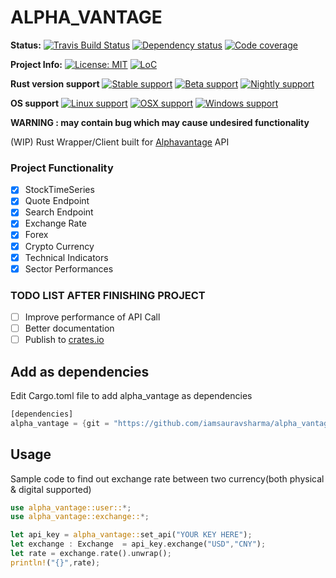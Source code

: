 # ALPHA_VANTAGE

**Status:**
[![Travis Build Status][build_badge]][build_link]
[![Dependency status][deps_badge]][deps_link]
[![Code coverage][codecov_badge]][codecov_link]

**Project Info:**
[![License: MIT][license_badge]][license_link]
[![LoC][loc_badge]][loc_link]

**Rust version support**
[![Stable support][stable_supported_badge]][git_link]
[![Beta support][beta_supported_badge]][git_link]
[![Nightly support][nightly_supported_badge]][git_link]


**OS support**
[![Linux support][linux_supported_badge]][git_link]
[![OSX support][osx_supported_badge]][git_link]
[![Windows support][windows_supported_badge]][git_link]

**WARNING : may contain bug which may cause undesired functionality** 

(WIP) Rust Wrapper/Client built for [Alphavantage][alphavantage_link]  API

### Project Functionality

- [X] StockTimeSeries
- [X] Quote Endpoint
- [X] Search Endpoint
- [X] Exchange Rate
- [X] Forex
- [X] Crypto Currency
- [X] Technical Indicators
- [X] Sector Performances

### TODO LIST AFTER FINISHING PROJECT

- [ ] Improve performance of API Call
- [ ] Better documentation
- [ ] Publish to [crates.io][cratesio_link]

## Add as dependencies
Edit Cargo.toml file to add alpha_vantage as dependencies

```Rust
[dependencies]
alpha_vantage = {git = "https://github.com/iamsauravsharma/alpha_vantage"}
```

## Usage
Sample code to find out exchange rate between two currency(both physical & digital supported)

```Rust
use alpha_vantage::user::*;
use alpha_vantage::exchange::*;

let api_key = alpha_vantage::set_api("YOUR KEY HERE");
let exchange : Exchange  = api_key.exchange("USD","CNY");
let rate = exchange.rate().unwrap();
println!("{}",rate);
```

[git_link]: https://github.com/iamsauravsharma/alpha_vantage

[build_badge]: https://travis-ci.com/iamsauravsharma/alpha_vantage.svg?branch=master
[build_link]: https://travis-ci.com/iamsauravsharma/alpha_vantage

[deps_badge]: https://deps.rs/repo/github/iamsauravsharma/alpha_vantage/status.svg
[deps_link]: https://deps.rs/repo/github/iamsauravsharma/alpha_vantage

[codecov_badge]: https://img.shields.io/codecov/c/github/iamsauravsharma/alpha_vantage.svg
[codecov_link]: https://codecov.io/gh/iamsauravsharma/alpha_vantage

[license_badge]: https://img.shields.io/github/license/iamsauravsharma/alpha_vantage.svg
[license_link]: LICENSE

[loc_badge]: https://tokei.rs/b1/github/iamsauravsharma/alpha_vantage
[loc_link]: https://github.com/iamsauravsharma/alpha_vantage

[alphavantage_link]: https://alphavantage.co

[cratesio_link]: https://crates.io

[stable_supported_badge]: https://img.shields.io/badge/stable-supported-brightgreen.svg?logo=rust
[beta_supported_badge]: https://img.shields.io/badge/beta-supported-brightgreen.svg?logo=rust
[nightly_supported_badge]: https://img.shields.io/badge/nightly-supported-brightgreen.svg?logo=rust
[stable_not_supported_badge]: https://img.shields.io/badge/stable-not%20supported-red.svg?logo=rust
[beta_not_supported_badge]: https://img.shields.io/badge/beta-not%20supported-red.svg?logo=rust
[nighlty_not_supported_badge]: https://img.shields.io/badge/nightly-not%20supported-red.svg?logo=rust

[linux_supported_badge]: https://img.shields.io/badge/linux-supported-brightgreen.svg?logo=linux
[osx_supported_badge]: https://img.shields.io/badge/osx-supported-brightgreen.svg?logo=apple
[windows_supported_badge]: https://img.shields.io/badge/windows-supported-brightgreen.svg?logo=windows
[linux_not_supported_badge]: https://img.shields.io/badge/linux-not%20supported-red.svg?logo=linux
[osx_not_supported_badge]: https://img.shields.io/badge/osx-not%20supported-red.svg?logo=apple
[windows_not_supported_badge]: https://img.shields.io/badge/windows-not%20supported-red.svg?logo=windows
